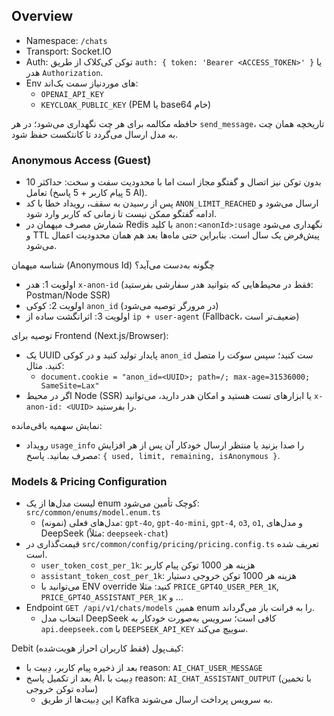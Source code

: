 ## Overview

- Namespace: `/chats`
- Transport: Socket.IO
- Auth: توکن کی‌کلاک از طریق `auth: { token: 'Bearer <ACCESS_TOKEN>' }` یا هدر `Authorization`.
- Env های موردنیاز سمت بک‌اند:
  - `OPENAI_API_KEY`
  - `KEYCLOAK_PUBLIC_KEY` (PEM یا base64 خام)

حافظه مکالمه برای هر چت نگهداری می‌شود؛ در هر `send_message`، تاریخچه همان چت به مدل ارسال می‌گردد تا کانتکست حفظ شود.

### Anonymous Access (Guest)

- بدون توکن نیز اتصال و گفتگو مجاز است اما با محدودیت سفت و سخت: حداکثر 10 تعامل (5 پیام کاربر + 5 پاسخ AI).
- پس از رسیدن به سقف، رویداد خطا با کد `ANON_LIMIT_REACHED` ارسال می‌شود و ادامه گفتگو ممکن نیست تا زمانی که کاربر وارد شود.
- شمارش مصرف میهمان در Redis با کلید `anon:<anonId>:usage` نگهداری می‌شود و TTL پیش‌فرض یک سال است. بنابراین حتی ماه‌ها بعد هم همان محدودیت اعمال می‌شود.

شناسه میهمان (Anonymous Id) چگونه به‌دست می‌آید؟

- اولویت 1: هدر `x-anon-id` (فقط در محیط‌هایی که بتوانید هدر سفارشی بفرستید: Postman/Node SSR)
- اولویت 2: کوکی `anon_id` (در مرورگر توصیه می‌شود)
- اولویت 3: اثرانگشت ساده از `ip + user-agent` (Fallback، ضعیف‌تر است)

توصیه برای Frontend (Next.js/Browser):

- یک UUID پایدار تولید کنید و در کوکی `anon_id` ست کنید؛ سپس سوکت را متصل کنید. مثال:
  - `document.cookie = "anon_id=<UUID>; path=/; max-age=31536000; SameSite=Lax"`
- اگر در محیط Node (SSR) یا ابزارهای تست هستید و امکان هدر دارید، می‌توانید `x-anon-id: <UUID>` را بفرستید.

نمایش سهمیه باقی‌مانده:

- رویداد `usage_info` را صدا بزنید یا منتظر ارسال خودکار آن پس از هر افزایش مصرف بمانید. پاسخ: `{ used, limit, remaining, isAnonymous }`.

### Models & Pricing Configuration

- لیست مدل‌ها از یک enum کوچک تأمین می‌شود: `src/common/enums/model.enum.ts`
  - مدل‌های فعلی (نمونه): `gpt-4o`, `gpt-4o-mini`, `gpt-4`, `o3`, `o1`, و مدل‌های DeepSeek (مثلاً: `deepseek-chat`)
- قیمت‌گذاری در `src/common/config/pricing/pricing.config.ts` تعریف شده است.
  - `user_token_cost_per_1k`: هزینه هر 1000 توکن پیام کاربر
  - `assistant_token_cost_per_1k`: هزینه هر 1000 توکن خروجی دستیار
  - می‌توانید با ENV override کنید: مثلا `PRICE_GPT4O_USER_PER_1K`, `PRICE_GPT4O_ASSISTANT_PER_1K` و ...
- Endpoint `GET /api/v1/chats/models` همین enum را به فرانت باز می‌گرداند.
  - انتخاب مدل DeepSeek کافی است؛ سرویس به‌صورت خودکار به `api.deepseek.com` با `DEEPSEEK_API_KEY` سوییچ می‌کند.

Debit کیف‌پول (فقط کاربران احراز هویت‌شده):

- بعد از ذخیره پیام کاربر، دِبیت با reason: `AI_CHAT_USER_MESSAGE`
- بعد از تکمیل پاسخ AI، دِبیت با reason: `AI_CHAT_ASSISTANT_OUTPUT` (با تخمین ساده توکن خروجی)
  - این دِبیت‌ها از طریق Kafka به سرویس پرداخت ارسال می‌شوند.
